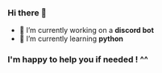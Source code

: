 ### Hi there 👋

- 🔭 I’m currently working on a **discord bot**
- 🌱 I’m currently learning **python**
### I'm happy to help you if needed ! ^^

